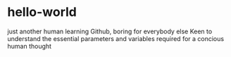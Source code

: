 # hello-world
just another human learning Github, boring for everybody else
Keen to understand the essential parameters and variables required for a concious human thought
